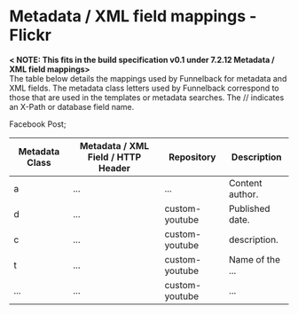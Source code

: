 Metadata / XML field mappings - Flickr
===============================

**&lt; NOTE: This fits in the build specification v0.1 under 7.2.12 Metadata / XML field mappings&gt;**<br>
The table below details the mappings used by Funnelback for metadata and XML fields.  The metadata class letters used by Funnelback correspond to those that are used in the templates or metadata searches.  The // indicates an X-Path or database field name.

Facebook Post;

 Metadata Class | Metadata / XML Field /  HTTP Header | Repository | Description
 -------------- | ----------------------------------- | ---------- | -----------
 a | ... | ... | Content author.
 d | ... | custom-youtube |  Published date.
 c | ... | custom-youtube |  description.
 t | ... | custom-youtube | Name of the ...
 ... | ... | custom-youtube | ...
